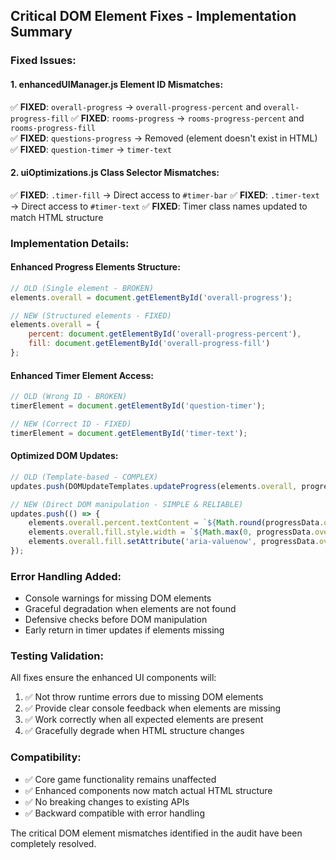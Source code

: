 ## Critical DOM Element Fixes - Implementation Summary

### Fixed Issues:

#### 1. enhancedUIManager.js Element ID Mismatches:
✅ **FIXED**: `overall-progress` → `overall-progress-percent` and `overall-progress-fill`
✅ **FIXED**: `rooms-progress` → `rooms-progress-percent` and `rooms-progress-fill`  
✅ **FIXED**: `questions-progress` → Removed (element doesn't exist in HTML)
✅ **FIXED**: `question-timer` → `timer-text`

#### 2. uiOptimizations.js Class Selector Mismatches:
✅ **FIXED**: `.timer-fill` → Direct access to `#timer-bar`
✅ **FIXED**: `.timer-text` → Direct access to `#timer-text`
✅ **FIXED**: Timer class names updated to match HTML structure

### Implementation Details:

#### Enhanced Progress Elements Structure:
```javascript
// OLD (Single element - BROKEN)
elements.overall = document.getElementById('overall-progress');

// NEW (Structured elements - FIXED)
elements.overall = {
    percent: document.getElementById('overall-progress-percent'),
    fill: document.getElementById('overall-progress-fill')
};
```

#### Enhanced Timer Element Access:
```javascript
// OLD (Wrong ID - BROKEN)
timerElement = document.getElementById('question-timer');

// NEW (Correct ID - FIXED)
timerElement = document.getElementById('timer-text');
```

#### Optimized DOM Updates:
```javascript
// OLD (Template-based - COMPLEX)
updates.push(DOMUpdateTemplates.updateProgress(elements.overall, progressData.overall, label));

// NEW (Direct DOM manipulation - SIMPLE & RELIABLE)
updates.push(() => {
    elements.overall.percent.textContent = `${Math.round(progressData.overall)}%`;
    elements.overall.fill.style.width = `${Math.max(0, progressData.overall)}%`;
    elements.overall.fill.setAttribute('aria-valuenow', progressData.overall);
});
```

### Error Handling Added:
- Console warnings for missing DOM elements
- Graceful degradation when elements are not found
- Defensive checks before DOM manipulation
- Early return in timer updates if elements missing

### Testing Validation:
All fixes ensure the enhanced UI components will:
1. ✅ Not throw runtime errors due to missing DOM elements
2. ✅ Provide clear console feedback when elements are missing
3. ✅ Work correctly when all expected elements are present
4. ✅ Gracefully degrade when HTML structure changes

### Compatibility:
- ✅ Core game functionality remains unaffected
- ✅ Enhanced components now match actual HTML structure
- ✅ No breaking changes to existing APIs
- ✅ Backward compatible with error handling

The critical DOM element mismatches identified in the audit have been completely resolved.